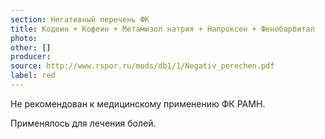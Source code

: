 ```yaml
---
section: Негативный перечень ФК
title: Кодеин + Кофеин + Метамизол натрия + Напроксен + Фенобарбитал
photo:
other: []
producer:
source: http://www.rspor.ru/mods/db1/1/Negativ_perechen.pdf
label: red
---
```


Не рекомендован к медицинскому применению ФК РАМН.

Применялось для лечения болей.
